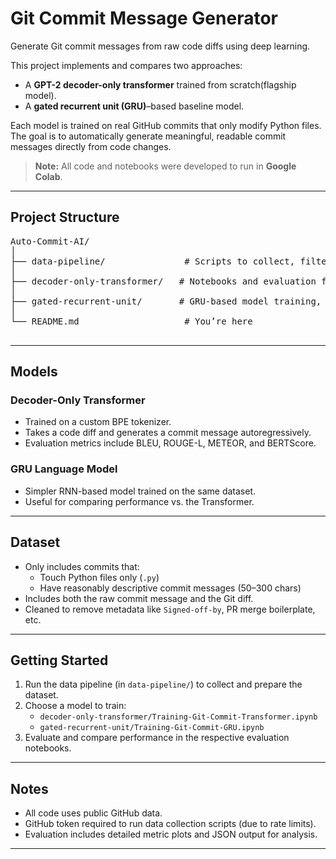 # Git Commit Message Generator

Generate Git commit messages from raw code diffs using deep learning.

This project implements and compares two approaches:
- A **GPT-2 decoder-only transformer** trained from scratch(flagship model).
- A **gated recurrent unit (GRU)**–based baseline model.

Each model is trained on real GitHub commits that only modify Python files. The goal is to automatically generate meaningful, readable commit messages directly from code changes.

> **Note:** All code and notebooks were developed to run in **Google Colab**. 

---

## Project Structure 
<pre>
Auto-Commit-AI/
│
├── data-pipeline/               # Scripts to collect, filter, and clean GitHub commit data
│
├── decoder-only-transformer/   # Notebooks and evaluation for the Transformer model
│
├── gated-recurrent-unit/       # GRU-based model training, inference, and evaluation
│
└── README.md                    # You’re here
 </pre>

---

## Models

### Decoder-Only Transformer

- Trained on a custom BPE tokenizer.
- Takes a code diff and generates a commit message autoregressively.
- Evaluation metrics include BLEU, ROUGE-L, METEOR, and BERTScore.

### GRU Language Model

- Simpler RNN-based model trained on the same dataset.
- Useful for comparing performance vs. the Transformer.

---

## Dataset

- Only includes commits that:
  - Touch Python files only (`.py`)
  - Have reasonably descriptive commit messages (50–300 chars)
- Includes both the raw commit message and the Git diff.
- Cleaned to remove metadata like `Signed-off-by`, PR merge boilerplate, etc.

---

## Getting Started

1. Run the data pipeline (in `data-pipeline/`) to collect and prepare the dataset.
2. Choose a model to train:
   - `decoder-only-transformer/Training-Git-Commit-Transformer.ipynb`
   - `gated-recurrent-unit/Training-Git-Commit-GRU.ipynb`
3. Evaluate and compare performance in the respective evaluation notebooks.

---

## Notes

- All code uses public GitHub data.
- GitHub token required to run data collection scripts (due to rate limits).
- Evaluation includes detailed metric plots and JSON output for analysis.

---
